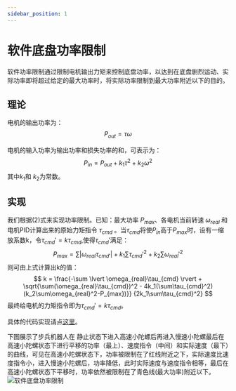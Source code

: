 ```yaml
---
sidebar_position: 1
---
```


# 软件底盘功率限制

软件功率限制通过限制电机输出力矩来控制底盘功率，以达到在底盘剧烈运动、实际功率即将超过给定的最大功率时，将实际功率限制到最大功率附近以下的目的。

## 理论

电机的输出功率为：
$$
P_{out} = \tau \omega\tag{1}
$$

电机的输入功率为输出功率和损失功率的和，可表示为：
$$
P_{in} = P_{out} + k_1 \tau^2 + k_2 \omega^2\tag{2}
$$
其中$k_1$和 $k_2$为常数。

## 实现

我们根据(2)式来实现功率限制。已知：最大功率 $P_{max}$、各电机当前转速 $\omega_{real}$ 和电机PID计算出来的原始力矩指令 $\tau_{cmd}$ 。当$\tau_{cmd}$将使$P_{in}$高于$P_{max}$时，设有一缩放系数k，令$\tau_{cmd}' = k\tau_{cmd}$,使得$\tau_{cmd}'$满足：
$$
P_{max} = \sum \lvert \omega_{real}\tau_{cmd'} \rvert + k_1\sum\tau_{cmd}'^2 + k_2\sum\omega_{real}'^2
$$
则可由上式计算出k的值：
$$
k = \frac{-\sum \lvert \omega_{real}\tau_{cmd} \rvert + \sqrt{\sum(\omega_{real}\tau_{cmd})^2 - 4k_1(\sum\tau_{cmd}^2)(k_2\sum\omega_{real}^2-P_{max})}} {2k_1\sum\tau_{cmd}^2}
$$
最终给电机的力矩指令即为$\tau_{cmd}' = k\tau_{cmd}$。

具体的代码实现请点[这里](https://github.com/rm-controls/rm_controllers/blob/e6774fee52cd831f169ba35a598111b62e54c149/rm_chassis_controllers/src/chassis_base.cpp#L334-L359)。

下图展示了步兵机器人在 静止状态下进入高速小陀螺后再进入慢速小陀螺最后在高速小陀螺状态下进行平移的功率（最上）、速度指令（中间）和实际速度（最下）的曲线，可见在高速小陀螺状态下，功率被限制在了红线附近之下，实际速度比速度指令小，进入慢速小陀螺后，功率降低，此时实际速度与速度指令相等，最后在高速小陀螺状态下平移时，功率依然被限制在了青色线(最大功率)附近以下。
![软件底盘功率限制](/img/digging_deeper/software_power_limit.png)

